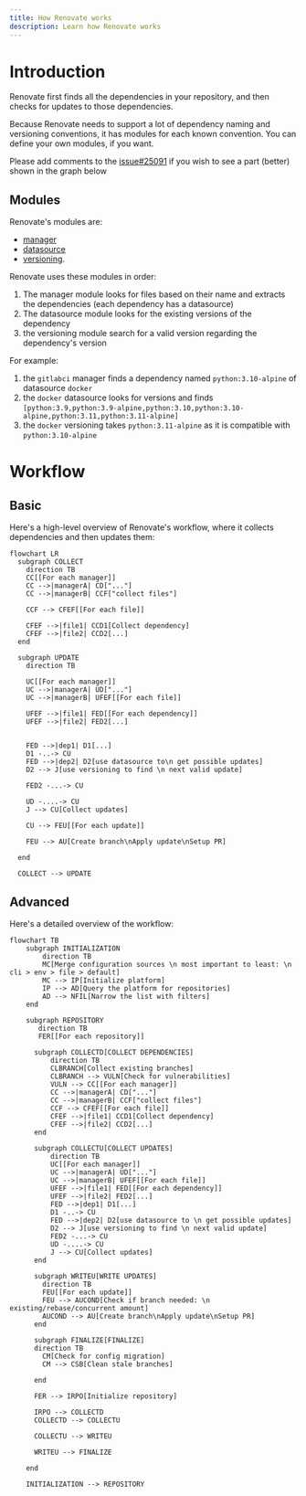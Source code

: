 ```yaml
---
title: How Renovate works
description: Learn how Renovate works
---
```


# Introduction

Renovate first finds all the dependencies in your repository, and then checks for updates to those dependencies.

Because Renovate needs to support a lot of dependency naming and versioning conventions, it has modules for each known convention.
You can define your own modules, if you want.

Please add comments to the [issue#25091](https://github.com/renovatebot/renovate/issues/25091) if you wish to see a part (better) shown in the graph below

## Modules

Renovate's modules are:

- [manager](../modules/manager/index.md)
- [datasource](../modules/datasource/index.md)
- [versioning](../modules/versioning.md).

Renovate uses these modules in order:

1. The manager module looks for files based on their name and extracts the dependencies (each dependency has a datasource)
2. The datasource module looks for the existing versions of the dependency
3. the versioning module search for a valid version regarding the dependency's version

For example:

1. the `gitlabci` manager finds a dependency named `python:3.10-alpine` of datasource `docker`
2. the `docker` datasource looks for versions and finds `[python:3.9,python:3.9-alpine,python:3.10,python:3.10-alpine,python:3.11,python:3.11-alpine]`
3. the `docker` versioning takes `python:3.11-alpine` as it is compatible with `python:3.10-alpine`

# Workflow

## Basic

Here's a high-level overview of Renovate's workflow, where it collects dependencies and then updates them:

```mermaid
flowchart LR
  subgraph COLLECT
    direction TB
    CC[[For each manager]]
    CC -->|managerA| CD["..."]
    CC -->|managerB| CCF["collect files"]

    CCF --> CFEF[[For each file]]

    CFEF -->|file1| CCD1[Collect dependency]
    CFEF -->|file2| CCD2[...]
  end

  subgraph UPDATE
    direction TB

    UC[[For each manager]]
    UC -->|managerA| UD["..."]
    UC -->|managerB| UFEF[[For each file]]

    UFEF -->|file1| FED[[For each dependency]]
    UFEF -->|file2| FED2[...]


    FED -->|dep1| D1[...]
    D1 -..-> CU
    FED -->|dep2| D2[use datasource to\n get possible updates]
    D2 --> J[use versioning to find \n next valid update]

    FED2 -...-> CU

    UD -....-> CU
    J --> CU[Collect updates]

    CU --> FEU[[For each update]]

    FEU --> AU[Create branch\nApply update\nSetup PR]

  end

  COLLECT --> UPDATE
```

## Advanced

Here's a detailed overview of the workflow:

```mermaid
flowchart TB
    subgraph INITIALIZATION
        direction TB
        MC[Merge configuration sources \n most important to least: \n cli > env > file > default]
        MC --> IP[Initialize platform]
        IP --> AD[Query the platform for repositories]
        AD --> NFIL[Narrow the list with filters]
    end

    subgraph REPOSITORY
       direction TB
       FER[[For each repository]]

      subgraph COLLECTD[COLLECT DEPENDENCIES]
          direction TB
          CLBRANCH[Collect existing branches]
          CLBRANCH --> VULN[Check for vulnerabilities]
          VULN --> CC[[For each manager]]
          CC -->|managerA| CD["..."]
          CC -->|managerB| CCF["collect files"]
          CCF --> CFEF[[For each file]]
          CFEF -->|file1| CCD1[Collect dependency]
          CFEF -->|file2| CCD2[...]
      end

      subgraph COLLECTU[COLLECT UPDATES]
          direction TB
          UC[[For each manager]]
          UC -->|managerA| UD["..."]
          UC -->|managerB| UFEF[[For each file]]
          UFEF -->|file1| FED[[For each dependency]]
          UFEF -->|file2| FED2[...]
          FED -->|dep1| D1[...]
          D1 -..-> CU
          FED -->|dep2| D2[use datasource to \n get possible updates]
          D2 --> J[use versioning to find \n next valid update]
          FED2 -...-> CU
          UD -....-> CU
          J --> CU[Collect updates]
      end

      subgraph WRITEU[WRITE UPDATES]
        direction TB
        FEU[[For each update]]
        FEU --> AUCOND[Check if branch needed: \n existing/rebase/concurrent amount]
        AUCOND --> AU[Create branch\nApply update\nSetup PR]
      end

      subgraph FINALIZE[FINALIZE]
      direction TB
        CM[Check for config migration]
        CM --> CSB[Clean stale branches]

      end

      FER --> IRPO[Initialize repository]

      IRPO --> COLLECTD
      COLLECTD --> COLLECTU

      COLLECTU --> WRITEU

      WRITEU --> FINALIZE

    end

    INITIALIZATION --> REPOSITORY
```
